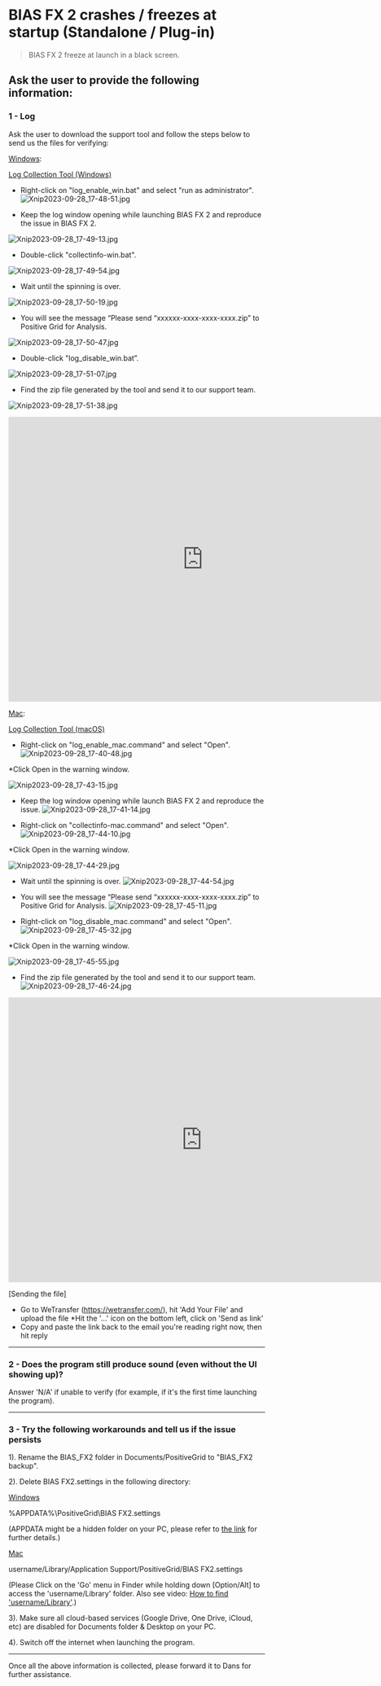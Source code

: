 # BIAS FX 2 crashes / freezes at startup (Standalone / Plug-in)
> BIAS FX 2 freeze at launch in a black screen.

## Ask the user to provide the following information:

### 1 - Log

Ask the user to download the support tool and follow the steps below to send us the files for verifying:

[<u>Windows</u>](https://drive.google.com/file/d/1lym4qG93KyDZHbPuuwyUKPoyyjl2E5PM/view?usp=sharing):

[Log Collection Tool (Windows)](https://help.positivegrid.com/hc/en-us/articles/20050988385549)

- Right-click on "log_enable_win.bat" and select "run as administrator". ![Xnip2023-09-28_17-48-51.jpg](https://pg-support.github.io/supt-km/Media/Xnip2023-09-28_17-48-51.jpg)
    
- Keep the log window opening while launching BIAS FX 2 and reproduce the issue in BIAS FX 2.
    

![Xnip2023-09-28_17-49-13.jpg](https://pg-support.github.io/supt-km/Media/Xnip2023-09-28_17-49-13.jpg)

- Double-click "collectinfo-win.bat".

![Xnip2023-09-28_17-49-54.jpg](https://pg-support.github.io/supt-km/Media/Xnip2023-09-28_17-49-54.jpg)

- Wait until the spinning is over.

![Xnip2023-09-28_17-50-19.jpg](https://pg-support.github.io/supt-km/Media/Xnip2023-09-28_17-50-19.jpg)

- You will see the message “Please send “xxxxxx-xxxx-xxxx-xxxx.zip” to Positive Grid for Analysis.
  
![Xnip2023-09-28_17-50-47.jpg](https://pg-support.github.io/supt-km/Media/Xnip2023-09-28_17-50-47.jpg)

- Double-click "log_disable_win.bat”.

![Xnip2023-09-28_17-51-07.jpg](https://pg-support.github.io/supt-km/Media/Xnip2023-09-28_17-51-07.jpg)

- Find the zip file generated by the tool and send it to our support team.

![Xnip2023-09-28_17-51-38.jpg](https://pg-support.github.io/supt-km/Media/Xnip2023-09-28_17-51-38.jpg)
<iframe src="https://docs.google.com/presentation/d/e/2PACX-1vSfeQshWNkriJTfn42XV4YQIePIpPk30vliuUt0oZH4JjsZReFG_JYEXfnEXXn5vIFHxkl4yzR_ieC6/embed?start=false" frameborder="0" width="764" height="560" allowfullscreen="true" mozallowfullscreen="true" webkitallowfullscreen="true"></iframe>


[<u>Mac</u>](https://drive.google.com/file/d/1kewD8aP7oyleFZ7GY4AA2kAKGy4IMKhQ/view?usp=sharing):

[Log Collection Tool (macOS)](https://help.positivegrid.com/hc/en-us/articles/20051480816013-Log-Collection-Tool-macOS-) 

- Right-click on "log_enable_mac.command" and select "Open". ![Xnip2023-09-28_17-40-48.jpg](https://pg-support.github.io/supt-km/Media/Xnip2023-09-28_17-40-48.jpg)

*Click Open in the warning window.

![Xnip2023-09-28_17-43-15.jpg](https://pg-support.github.io/supt-km/Media/Xnip2023-09-28_17-43-15.jpg)

- Keep the log window opening while launch BIAS FX 2 and reproduce the issue. ![Xnip2023-09-28_17-41-14.jpg](https://pg-support.github.io/supt-km/Media/Xnip2023-09-28_17-41-14.jpg)
    
- Right-click on "collectinfo-mac.command" and select "Open". ![Xnip2023-09-28_17-44-10.jpg](https://pg-support.github.io/supt-km/Media/Xnip2023-09-28_17-44-10.jpg)
    

*Click Open in the warning window.

![Xnip2023-09-28_17-44-29.jpg](https://pg-support.github.io/supt-km/Media/Xnip2023-09-28_17-44-29.jpg)

- Wait until the spinning is over. ![Xnip2023-09-28_17-44-54.jpg](https://pg-support.github.io/supt-km/Media/Xnip2023-09-28_17-44-54.jpg)
    
- You will see the message “Please send “xxxxxx-xxxx-xxxx-xxxx.zip” to Positive Grid for Analysis. ![Xnip2023-09-28_17-45-11.jpg](https://pg-support.github.io/supt-km/Media/Xnip2023-09-28_17-45-11.jpg)
    
- Right-click on "log_disable_mac.command" and select "Open". ![Xnip2023-09-28_17-45-32.jpg](https://pg-support.github.io/supt-km/Media/Xnip2023-09-28_17-45-32.jpg)
    

*Click Open in the warning window.

![Xnip2023-09-28_17-45-55.jpg](https://pg-support.github.io/supt-km/Media/Xnip2023-09-28_17-45-55.jpg)

- Find the zip file generated by the tool and send it to our support team. ![Xnip2023-09-28_17-46-24.jpg](https://pg-support.github.io/supt-km/Media/Xnip2023-09-28_17-46-24.jpg)
<iframe src="https://docs.google.com/presentation/d/e/2PACX-1vRUO0geFnSUdbFE19emgxBJ2S9NoHaT-h6PMhKuStncgq6uc4nD9ZfI0hyN19Ri0Dut9pP_1UNPFYxu/embed?start=false" frameborder="0" width="760" height="560" allowfullscreen="true" mozallowfullscreen="true" webkitallowfullscreen="true"></iframe>

[Sending the file]

- Go to WeTransfer (https://wetransfer.com/), hit 'Add Your File' and upload the file
*Hit the '...' icon on the bottom left, click on 'Send as link'
- Copy and paste the link back to the email you're reading right now, then hit reply

---
### 2 - Does the program still produce sound (even without the UI showing up)?

Answer 'N/A' if unable to verify (for example, if it's the first time launching the program).

---

### 3 - Try the following workarounds and tell us if the issue persists

1). Rename the BIAS_FX2 folder in Documents/PositiveGrid to "BIAS_FX2 backup".

2). Delete BIAS FX2.settings in the following directory:

<u>Windows</u>

%APPDATA%\PositiveGrid\BIAS FX2.settings

(APPDATA might be a hidden folder on your PC, please refer to [the link](https://www.pcworld.com/article/2690709/windows/whats-in-the-hidden-windows-appdata-folder-and-how-to-find-it-if-you-need-it.html) for further details.)

<u>Mac</u>

username/Library/Application Support/PositiveGrid/BIAS FX2.settings

(Please Click on the 'Go' menu in Finder while holding down [Option/Alt] to access the 'username/Library' folder. Also see video: [How to find 'username/Library'](https://www.idownloadblog.com/2015/03/12/library-folder-mac/).)

3). Make sure all cloud-based services (Google Drive, One Drive, iCloud, etc) are disabled for Documents folder & Desktop on your PC.

4). Switch off the internet when launching the program.
 
---

Once all the above information is collected, please forward it to Dans for further assistance. 